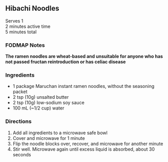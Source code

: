 ## Hibachi Noodles

Serves 1  
2 minutes active time  
5 minutes total  

### FODMAP Notes
**The ramen noodles are wheat-based and unsuitable for anyone who has not passed fructan reintroduction or has celiac disease**

### Ingredients
* 1 package Maruchan instant ramen noodles, without the seasoning packet
* 2 tsp (10g) unsalted butter
* 2 tsp (10g) low-sodium soy sauce
* 100 mL (~1/2 cup) water

### Directions
1. Add all ingredients to a microwave safe bowl
1. Cover and microwave for 1 minute
1. Flip the noodle blocks over, recover, and microwave for another minute
1. Stir well. Microwave again until excess liquid is absorbed, about 30 seconds
